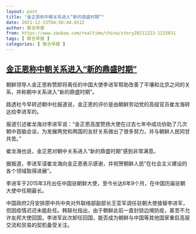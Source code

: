 ```yaml
---
layout: post
title: "金正恩称中朝关系进入“新的鼎盛时期”"
date: 2021-12-23T04:50:44.651Z
author: 联合早报
from: https://www.zaobao.com/realtime/china/story20211223-1225831
tags: [ 联合早报 ]
categories: [ 联合早报 ]
---
```

<!--1640259600000-->
[金正恩称中朝关系进入“新的鼎盛时期”](https://www.zaobao.com/realtime/china/story20211223-1225831)
------

<div>
<p>朝鲜领导人金正恩称赞即将离任的中国大使李进军帮助改善了平壤和北京之间的关系，并称朝中关系进入“新的鼎盛时期”。</p><p>路透社今早转述朝中社报道说，金正恩的评价是由朝鲜劳动党的高级官员崔龙海转达给李进军的。</p><p>报道引述崔龙海对李进军说：“金正恩高度赞扬大使在过去七年中成功协助了几次朝中首脑会谈，为发展两党和两国的友好关系做出了很多努力，并与朝鲜人民同甘共苦。”</p><section id="imu"><div id="dfp-ad-imu1">        </div></section><p>崔龙海也说，金正恩对朝中关系进入“新的鼎盛时期”感到非常满意。</p><p>据报道，李进军请崔龙海向金正恩表示感谢，并祝贺朝鲜人民“在社会主义建设的各个领域取得进展”。</p><p>李进军于2015年3月出任中国驻朝鲜大使，至今长达6年9个月，在中国历届驻朝大使中任期最长。</p><div id="innity-in-post"></div><div id="dfp-ad-midarticlespecial">        </div><p>中国政府2月安排原中共中央对外联络部副部长王亚军调任驻朝大使接替李进军，但因疫情迟迟未能赴任。韩联社指出，由于朝鲜此前一直封锁边境防疫，甚至不允许友邦大使回国，李进军此次卸任回国，能否成为朝鲜与中国等其他国家重启高层交流和贸易的契机备受关注。<br>&nbsp;</p>      <div class="cx_paywall_placeholder" id="sph_cdp_40"></div>
</div>

